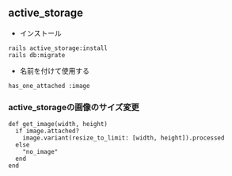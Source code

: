 ## active_storage
- インストール
```
rails active_storage:install
rails db:migrate
```

- 名前を付けて使用する
```
has_one_attached :image
```

### active_storageの画像のサイズ変更
```
def get_image(width, height)
  if image.attached?
    image.variant(resize_to_limit: [width, height]).processed
  else
    "no_image"
  end
end
```